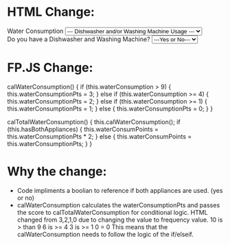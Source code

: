 
# HTML Change: 
<div>
        <label>Water Consumption</label>
        <select name="water" required>
          <option value="">--- Dishwasher and/or Washing Machine Usage ---</option>
          <option value="10">More than 9 times per week</option>
          <option value="6">4 to 9 times per week</option>
          <option value="3">1 to 3 times per week</option>
          <option value="0">Don't have a Dishwasher</option>
        </select>
      </div>
      <div>
        <label>Do you have a Dishwasher and Washing Machine?</label>
        <select name="hasBoth" required>
          <option value="">---Yes or No---</option>
          <option value="true">Yes</option>
          <option value="false">No</option>
        </select>
      </div>


# FP.JS Change: 
calWaterConsumption() {
    if (this.waterConsumption > 9) {
      this.waterConsumptionPts = 3;
    } else if (this.waterConsumption >= 4) {
      this.waterConsumptionPts = 2;
    } else if (this.waterConsumption >= 1) {
      this.waterConsumptionPts = 1;
    } else {
      this.waterConsumptionPts = 0;
    }
  }
  
  calTotalWaterConsumption() {
    this.calWaterConsumption();
    if (this.hasBothAppliances) {
      this.waterConsumPoints = this.waterConsumptionPts * 2;
    } else {
      this.waterConsumPoints = this.waterConsumptionPts;
    }
  }

# Why the change: 
* Code impliments a boolian to reference if both appliances are used. (yes or no)
* calWaterConsumption calculates the waterConsumptionPts and passes the score to calTotalWaterConsumption for conditional logic. HTML changed from 3,2,1,0 due to changing the value to frequency value. 
10 is > than 9
6 is >= 4 
3 is >= 1
0 = 0 
This means that the calWaterConsumption needs to follow the logic of the if/elseif.